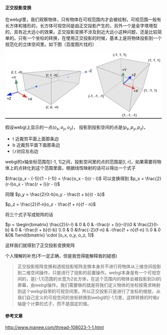 #### 正交投影变换

在webgl里，我们观察物体，只有物体在可视范围内才会被绘制，可视范围一般有长方体和锥形的，长方体可视空间是由正交投影产生的，另外一个是金字塔塔型的，具有近大远小的效果。正交投影变换不涉及到近大远小这种问题，还是比较简单的。只有一个坐标的转换，在使用正交投影的时候，基本上是将物体投影到一个规范化的立体空间里。如下图（百度图片找的）

![image-20210208175930365](images/image-20210208175930365.png)

假设webgl上显示的一点$(o_x,o_y,o_z)$， 投影到投影空间的点是$(p_x, p_y, p_z)$，

- t 近裁剪平面上面那条边
- b 近裁剪平面下面那条边
- l,r对应左右边

webgl的x轴坐标范围在[-1, 1]之间，投影空间里的点的范围是[l, r]，如果需要将物体上的点转化到这个范围里面，根据线性映射的话可以得出一个式子

$\frac{p_x - (-1)}{1 - (-1)} = \frac{o_x - l}{r - l}$ 可以变换得到 $p_x = \frac{2}{r-l}o_x - \frac{r + l}{r - l}$

同理 $p_y = \frac{2}{t-b}o_y - \frac{t + b}{t - b}$

$p_z = \frac{2}{f-n}o_z - \frac{f + n}{f - n}$

将三个式子写成矩阵的话

$p = \begin{bmatrix} \frac{2}{r-l} & 0 & 0 & -\frac{r + l}{r-l}\\0 & \frac{2}{t-b}  & 0 & -\frac{t + b}{t-b} \\ 0 & 0 &\frac{-2}{f-n} & -\frac{f + n}{f-n} \\ 0 & 0 &0& 1\end{bmatrix} \cdot [o_x, o_y, o_z, 1]$



这样我们就得到了正交投影变换矩阵



个人理解的补充(不一定正确，但是我觉得能解释我的疑惑)

> 正交投影矩阵变换和透视投影矩阵变换本身并不进行将物体从三维空间投影到二维空间操作，只是进行了投影的前置操作。webgl本身是有一个可视空间的，是[-1,1]范围的长宽为2长方体，在这个范围内的物体会被投影到2d的屏幕，由webgl操作。我们需要做的就是将我们定义物体的坐标按需求映射到这个webgl自带的可视空间里。所以正交投影只是进行了坐标的缩放，从我们自己定义的可视空间的坐标转换到webgl的[-1,1]里，这样转换的时候z轴是个计算的式子，而不是固定的值。



#### 参考文章

http://www.manew.com/thread-108023-1-1.html

